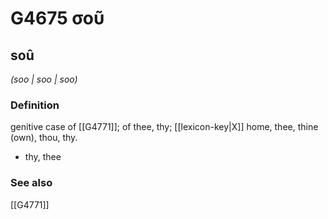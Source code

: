 # G4675 σοῦ

## soû

_(soo | soo | soo)_

### Definition

genitive case of [[G4771]]; of thee, thy; [[lexicon-key|X]] home, thee, thine (own), thou, thy.

- thy, thee

### See also

[[G4771]]

